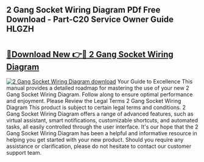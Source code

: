 ## 2 Gang Socket Wiring Diagram PDf Free Download - Part-C20 Service Owner Guide HLGZH

# <h2><a href="http://dfpnc9p.blite.top/?on=2+Gang+Socket+Wiring+Diagram">🔗Download New 👉🔴 2 Gang Socket Wiring Diagram</a></h2>

[![2 Gang Socket Wiring Diagram download](https://i.imgur.com/lujVjoI.png)](http://dfpnc9p.blite.top/?on=2+Gang+Socket+Wiring+Diagram)
Your Guide to Excellence This manual provides a detailed roadmap for mastering the use of your new 2 Gang Socket Wiring Diagram. Follow along to ensure optimal performance and enjoyment. Please Review the Legal Terms 2 Gang Socket Wiring Diagram This product is subject to certain legal terms and conditions. 2 Gang Socket Wiring Diagram offers a range of advanced features, such as virtual assistant, smart notifications, customizable shortcuts, and automated tasks, all easily controlled through the user interface. It's our hope that the 2 Gang Socket Wiring Diagram has been a helpful and informative resource in helping you get started with your new product. Should you require any assistance or clarification, please do not hesitate to contact our customer support team.
